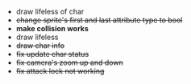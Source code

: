 * draw lifeless of char
* ~~change sprite's first and last attribute type to bool~~
* **make collision works**
* draw lifeless
* ~~draw char info~~
* ~~fix update char status~~
* ~~fix camera's zoom up and down~~
* ~~fix attack lock not working~~
